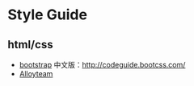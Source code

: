 Style Guide
========
	

## html/css

- [bootstrap](https://github.com/mdo/code-guide) 中文版：<http://codeguide.bootcss.com/>  
- [Alloyteam](http://alloyteam.github.io/code-guide/)  

